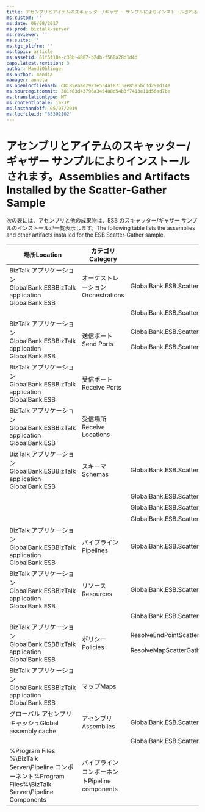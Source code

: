 ```yaml
---
title: アセンブリとアイテムのスキャッター/ギャザー サンプルによりインストールされる |Microsoft Docs
ms.custom: ''
ms.date: 06/08/2017
ms.prod: biztalk-server
ms.reviewer: ''
ms.suite: ''
ms.tgt_pltfrm: ''
ms.topic: article
ms.assetid: 61f5f10e-c38b-4887-b2db-f568a28d1d4d
caps.latest.revision: 3
author: MandiOhlinger
ms.author: mandia
manager: anneta
ms.openlocfilehash: d8185eaad2921e534a187132e8595bc3d291d14e
ms.sourcegitcommit: 381e83d43796a345488d54b3f7413e11d56ad7be
ms.translationtype: MT
ms.contentlocale: ja-JP
ms.lasthandoff: 05/07/2019
ms.locfileid: "65392102"
---
```

# <a name="assemblies-and-artifacts-installed-by-the-scatter-gather-sample"></a><span data-ttu-id="18059-102">アセンブリとアイテムのスキャッター/ギャザー サンプルによりインストールされます。</span><span class="sxs-lookup"><span data-stu-id="18059-102">Assemblies and Artifacts Installed by the Scatter-Gather Sample</span></span>
<span data-ttu-id="18059-103">次の表には、アセンブリと他の成果物は、ESB のスキャッター/ギャザー サンプルのインストールが一覧表示します。</span><span class="sxs-lookup"><span data-stu-id="18059-103">The following table lists the assemblies and other artifacts installed for the ESB Scatter-Gather sample.</span></span>  
  
|<span data-ttu-id="18059-104">場所</span><span class="sxs-lookup"><span data-stu-id="18059-104">Location</span></span>|<span data-ttu-id="18059-105">カテゴリ</span><span class="sxs-lookup"><span data-stu-id="18059-105">Category</span></span>|<span data-ttu-id="18059-106">コンポーネントの名前とバージョン</span><span class="sxs-lookup"><span data-stu-id="18059-106">Name and version of the component</span></span>|  
|--------------|--------------|---------------------------------------|  
|<span data-ttu-id="18059-107">BizTalk アプリケーション GlobalBank.ESB</span><span class="sxs-lookup"><span data-stu-id="18059-107">BizTalk application GlobalBank.ESB</span></span>|<span data-ttu-id="18059-108">オーケストレーション</span><span class="sxs-lookup"><span data-stu-id="18059-108">Orchestrations</span></span>|<span data-ttu-id="18059-109">GlobalBank.ESB.ScatterGather.Processes.Broker</span><span class="sxs-lookup"><span data-stu-id="18059-109">GlobalBank.ESB.ScatterGather.Processes.Broker</span></span>|  
|||<span data-ttu-id="18059-110">GlobalBank.ESB.ScatterGather.Processes.ServiceDispatcher</span><span class="sxs-lookup"><span data-stu-id="18059-110">GlobalBank.ESB.ScatterGather.Processes.ServiceDispatcher</span></span>|  
|<span data-ttu-id="18059-111">BizTalk アプリケーション GlobalBank.ESB</span><span class="sxs-lookup"><span data-stu-id="18059-111">BizTalk application GlobalBank.ESB</span></span>|<span data-ttu-id="18059-112">送信ポート</span><span class="sxs-lookup"><span data-stu-id="18059-112">Send Ports</span></span>|<span data-ttu-id="18059-113">GlobalBank.ESB.ScatterGather.Processes_2.0.0.0_</span><span class="sxs-lookup"><span data-stu-id="18059-113">GlobalBank.ESB.ScatterGather.Processes_2.0.0.0_</span></span><br /><br /> <span data-ttu-id="18059-114">GlobalBank.ESB.ScatterGather.Processes.ServiceDispatcher_ServiceRequestPort_d98186f1038d4721</span><span class="sxs-lookup"><span data-stu-id="18059-114">GlobalBank.ESB.ScatterGather.Processes.ServiceDispatcher_ServiceRequestPort_d98186f1038d4721</span></span>|  
|<span data-ttu-id="18059-115">BizTalk アプリケーション GlobalBank.ESB</span><span class="sxs-lookup"><span data-stu-id="18059-115">BizTalk application GlobalBank.ESB</span></span>|<span data-ttu-id="18059-116">受信ポート</span><span class="sxs-lookup"><span data-stu-id="18059-116">Receive Ports</span></span>||  
|<span data-ttu-id="18059-117">BizTalk アプリケーション GlobalBank.ESB</span><span class="sxs-lookup"><span data-stu-id="18059-117">BizTalk application GlobalBank.ESB</span></span>|<span data-ttu-id="18059-118">受信場所</span><span class="sxs-lookup"><span data-stu-id="18059-118">Receive Locations</span></span>||  
|<span data-ttu-id="18059-119">BizTalk アプリケーション GlobalBank.ESB</span><span class="sxs-lookup"><span data-stu-id="18059-119">BizTalk application GlobalBank.ESB</span></span>|<span data-ttu-id="18059-120">スキーマ</span><span class="sxs-lookup"><span data-stu-id="18059-120">Schemas</span></span>|<span data-ttu-id="18059-121">GlobalBank.ESB.ScatterGather.Schemas.RequestMetaData バージョン 2.0.0.0 以降</span><span class="sxs-lookup"><span data-stu-id="18059-121">GlobalBank.ESB.ScatterGather.Schemas.RequestMetaData Version 2.0.0.0</span></span>|  
|||<span data-ttu-id="18059-122">GlobalBank.ESB.ScatterGather.Schemas.AggregatedResponse Version 2.0.0.0</span><span class="sxs-lookup"><span data-stu-id="18059-122">GlobalBank.ESB.ScatterGather.Schemas.AggregatedResponse Version 2.0.0.0</span></span>|  
|||<span data-ttu-id="18059-123">GlobalBank.ESB.ScatterGather.Schemas.ServiceResponse バージョン 2.0.0.0 以降</span><span class="sxs-lookup"><span data-stu-id="18059-123">GlobalBank.ESB.ScatterGather.Schemas.ServiceResponse Version 2.0.0.0</span></span>|  
|||<span data-ttu-id="18059-124">GlobalBank.ESB.ScatterGather.Schemas.ServicePayload バージョン 2.0.0.0 以降</span><span class="sxs-lookup"><span data-stu-id="18059-124">GlobalBank.ESB.ScatterGather.Schemas.ServicePayload Version 2.0.0.0</span></span>|  
|<span data-ttu-id="18059-125">BizTalk アプリケーション GlobalBank.ESB</span><span class="sxs-lookup"><span data-stu-id="18059-125">BizTalk application GlobalBank.ESB</span></span>|<span data-ttu-id="18059-126">パイプライン</span><span class="sxs-lookup"><span data-stu-id="18059-126">Pipelines</span></span>|<span data-ttu-id="18059-127">GlobalBank.ESB.ScatterGather.Processes.AggregatingPipeline バージョン 2.0.0.0 以降</span><span class="sxs-lookup"><span data-stu-id="18059-127">GlobalBank.ESB.ScatterGather.Processes.AggregatingPipeline Version 2.0.0.0</span></span>|  
|<span data-ttu-id="18059-128">BizTalk アプリケーション GlobalBank.ESB</span><span class="sxs-lookup"><span data-stu-id="18059-128">BizTalk application GlobalBank.ESB</span></span>|<span data-ttu-id="18059-129">リソース</span><span class="sxs-lookup"><span data-stu-id="18059-129">Resources</span></span>|<span data-ttu-id="18059-130">GlobalBank.ESB.ScatterGather.Processes バージョン 2.0.0.0 以降</span><span class="sxs-lookup"><span data-stu-id="18059-130">GlobalBank.ESB.ScatterGather.Processes Version 2.0.0.0</span></span>|  
|||<span data-ttu-id="18059-131">GlobalBank.ESB.ScatterGather.Schemas Version 2.0.0.0</span><span class="sxs-lookup"><span data-stu-id="18059-131">GlobalBank.ESB.ScatterGather.Schemas Version 2.0.0.0</span></span>|  
|<span data-ttu-id="18059-132">BizTalk アプリケーション GlobalBank.ESB</span><span class="sxs-lookup"><span data-stu-id="18059-132">BizTalk application GlobalBank.ESB</span></span>|<span data-ttu-id="18059-133">ポリシー</span><span class="sxs-lookup"><span data-stu-id="18059-133">Policies</span></span>|<span data-ttu-id="18059-134">ResolveEndPointScatterGather</span><span class="sxs-lookup"><span data-stu-id="18059-134">ResolveEndPointScatterGather</span></span><br /><br /> <span data-ttu-id="18059-135">ResolveMapScatterGather</span><span class="sxs-lookup"><span data-stu-id="18059-135">ResolveMapScatterGather</span></span>|  
|<span data-ttu-id="18059-136">BizTalk アプリケーション GlobalBank.ESB</span><span class="sxs-lookup"><span data-stu-id="18059-136">BizTalk application GlobalBank.ESB</span></span>|<span data-ttu-id="18059-137">マップ</span><span class="sxs-lookup"><span data-stu-id="18059-137">Maps</span></span>||  
|<span data-ttu-id="18059-138">グローバル アセンブリ キャッシュ</span><span class="sxs-lookup"><span data-stu-id="18059-138">Global assembly cache</span></span>|<span data-ttu-id="18059-139">アセンブリ</span><span class="sxs-lookup"><span data-stu-id="18059-139">Assemblies</span></span>|<span data-ttu-id="18059-140">GlobalBank.ESB.ScatterGather.Processes バージョン 2.0.0.0 以降</span><span class="sxs-lookup"><span data-stu-id="18059-140">GlobalBank.ESB.ScatterGather.Processes Version 2.0.0.0</span></span>|  
|||<span data-ttu-id="18059-141">GlobalBank.ESB.ScatterGather.Schemas Version 2.0.0.0</span><span class="sxs-lookup"><span data-stu-id="18059-141">GlobalBank.ESB.ScatterGather.Schemas Version 2.0.0.0</span></span>|  
|<span data-ttu-id="18059-142">%Program Files %\\BizTalk Server\Pipeline コンポーネント</span><span class="sxs-lookup"><span data-stu-id="18059-142">%Program Files%\\BizTalk Server\Pipeline Components</span></span>|<span data-ttu-id="18059-143">パイプライン コンポーネント</span><span class="sxs-lookup"><span data-stu-id="18059-143">Pipeline components</span></span>||